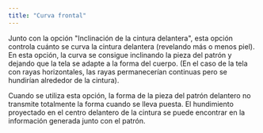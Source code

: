 ```yaml
---
title: "Curva frontal"
---
```


Junto con la opción "Inclinación de la cintura delantera", esta opción controla cuánto se curva la cintura delantera (revelando más o menos piel). En esta opción, la curva se consigue inclinando la pieza del patrón y dejando que la tela se adapte a la forma del cuerpo. (En el caso de la tela con rayas horizontales, las rayas permanecerían continuas pero se hundirían alrededor de la cintura).

Cuando se utiliza esta opción, la forma de la pieza del patrón delantero no transmite totalmente la forma cuando se lleva puesta. El hundimiento proyectado en el centro delantero de la cintura se puede encontrar en la información generada junto con el patrón.

